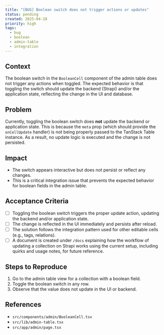 ```yaml
---
title: "[BUG] Boolean switch does not trigger actions or updates"
status: pending
created: 2025-04-28
priority: high
tags:
  - bug
  - boolean
  - admin-table
  - integration
---
```


## Context
The boolean switch in the `BooleanCell` component of the admin table does not trigger any actions when toggled. The expected behavior is that toggling the switch should update the backend (Strapi) and/or the application state, reflecting the change in the UI and database.

## Problem
Currently, toggling the boolean switch does **not** update the backend or application state. This is because the `meta` prop (which should provide the `onCellUpdate` handler) is not being properly passed to the TanStack Table instance. As a result, no update logic is executed and the change is not persisted.

## Impact
- The switch appears interactive but does not persist or reflect any changes.
- This is a critical integration issue that prevents the expected behavior for boolean fields in the admin table.

## Acceptance Criteria
- [ ] Toggling the boolean switch triggers the proper update action, updating the backend and/or application state.
- [ ] The change is reflected in the UI immediately and persists after reload.
- [ ] The solution follows the integration pattern used for other editable cells (e.g., tags, relations).
- [ ] A document is created under `/docs` explaining how the workflow of updating a collection on Strapi works using the current setup, including quirks and usage notes, for future reference.

## Steps to Reproduce
1. Go to the admin table view for a collection with a boolean field.
2. Toggle the boolean switch in any row.
3. Observe that the value does not update in the UI or backend.

## References
- `src/components/admin/BooleanCell.tsx`
- `src/lib/admin-table.tsx`
- `src/app/admin/page.tsx`
